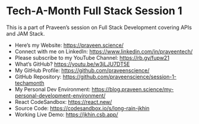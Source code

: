 # Tech-A-Month Full Stack Session 1

This is a part of Praveen’s session on Full Stack Development covering APIs and JAM Stack.

* Here’s my Website: https://praveen.science/
* Connect with me on LinkedIn: https://www.linkedin.com/in/praveentech/
* Please subscribe to my YouTube Channel: https://rb.gy/fupw21
* What’s GitHub? https://youtu.be/w3jLJU7DT5E
* My GitHub Profile: https://github.com/praveenscience/
* GitHub Repository: https://github.com/praveenscience/session-1-techamonth
* My Personal Dev Environment: https://blog.praveen.science/my-personal-development-environment/
* React CodeSandbox: https://react.new/
* Source Code: https://codesandbox.io/s/long-rain-jkhin
* Working Live Demo: https://jkhin.csb.app/
